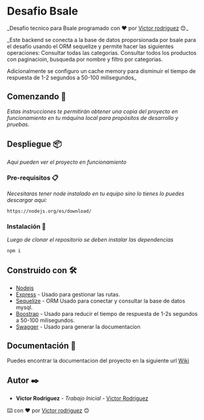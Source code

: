 # Desafio Bsale

\_Desafio tecnico para Bsale programado con ❤️ por [Victor rodriguez](https://www.linkedin.com/in/cv-victor-rodriguez/) 😊\_

\_Este backend se conecta a la base de datos proporsionada por bsale para el desafio usando el ORM sequelize y permite hacer las siguientes operaciones:
Consultar todas las categorias.
Consultar todos los productos con paginacioin, busqueda por nombre y filtro por categorias.

Adicionalmente se configuro un cache memory para disminuir el tiempo de respuesta de 1-2 segundos a 50-100 milisegundos\_

## Comenzando 🚀

_Estas instrucciones te permitirán obtener una copia del proyecto en funcionamiento en tu máquina local para propósitos de desarrollo y pruebas._

## Despliegue 📦

_Aqui pueden ver el proyecto en funcionamiento_

### Pre-requisitos 📋

_Necesitaras tener node instalado en tu equipo sino lo tienes lo puedes descargar aqui:_

```
https://nodejs.org/es/download/
```

### Instalación 🔧

_Luego de clonar el repositorio se deben instalar las dependencias_

```
npm i
```

## Construido con 🛠️

- [Nodejs](https://nodejs.org/es/)
- [Express](https://expressjs.com/es/) - Usado para gestionar las rutas.
- [Sequelize](https://sequelize.org/) - ORM Usado para conectar y consultar la base de datos mysql.
- [Boostrap](https://www.npmjs.com/package/node-cache) - Usado para reducir el tiempo de respuesta de 1-2s segundos a 50-100 milisegundos.
- [Swagger](https://swagger.io/) - Usado para generar la documentacion

## Documentación 📖

Puedes encontrar la documentacion del proyecto en la siguiente url [Wiki](https://github.com/tu/proyecto/wiki)

## Autor ✒️

- **Victor Rodriguez** - _Trabajo Inicial_ - [Victor Rodriguez](https://www.linkedin.com/in/cv-victor-rodriguez/)

⌨️ con ❤️ por [Victor rodriguez](https://www.linkedin.com/in/cv-victor-rodriguez/) 😊

